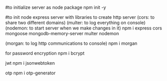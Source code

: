 #to initialize server as node package
npm init -y

#to init node express server with libraries to create http server 
(cors: to share two different domains)
(multer: to log everything on console)
(nodemon: to start server when we make changes in it)
npm i express cors mongoose mongodb-memory-server multer nodemon

(morgan: to log http communications to console)
npm i morgan

for password encryption
npm i bcrypt

jwt
npm i jsonwebtoken

otp
npm i otp-generator